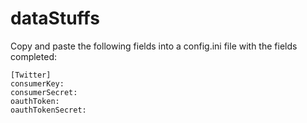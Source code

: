 # dataStuffs


Copy and paste the following fields into a config.ini file with the fields completed:

```
[Twitter]
consumerKey:
consumerSecret:
oauthToken:
oauthTokenSecret:
```
